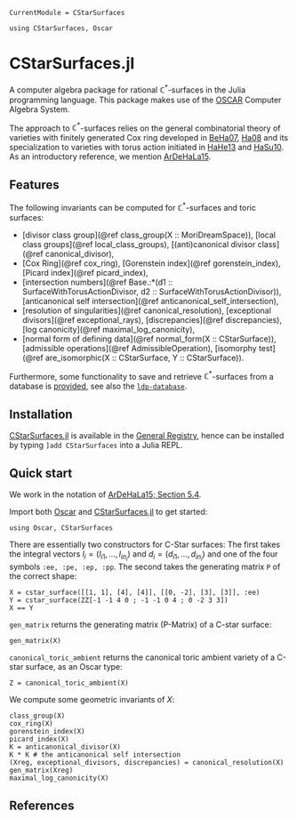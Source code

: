 ```@meta
CurrentModule = CStarSurfaces
```

```@setup oscar
using CStarSurfaces, Oscar 
```

# CStarSurfaces.jl

A computer algebra package for rational $\mathbb{C}^*$-surfaces in the Julia
programming language. This package makes use of the
[OSCAR](https://www.oscar-system.org) Computer Algebra System.

The approach to $\mathbb{C}^*$-surfaces relies on the general combinatorial
theory of varieties with finitely generated Cox ring developed in
[BeHa07](@cite), [Ha08](@cite) and its specialization to varieties with torus
action initiated in [HaHe13](@cite) and [HaSu10](@cite). As an introductory
reference, we mention [ArDeHaLa15](@cite).

## Features

The following invariants can be computed for $\mathbb{C}^*$-surfaces and toric
surfaces:

- [divisor class group](@ref class_group(X :: MoriDreamSpace)), [local class groups](@ref local_class_groups), [(anti)canonical divisor class](@ref canonical_divisor),
- [Cox Ring](@ref cox_ring), [Gorenstein index](@ref gorenstein_index), [Picard index](@ref picard_index),
- [intersection numbers](@ref Base.:*(d1 :: SurfaceWithTorusActionDivisor, d2 :: SurfaceWithTorusActionDivisor)), [anticanonical self intersection](@ref anticanonical_self_intersection),
- [resolution of singularities](@ref canonical_resolution), [exceptional divisors](@ref exceptional_rays), [discrepancies](@ref discrepancies), [log canonicity](@ref maximal_log_canonicity),
- [normal form of defining data](@ref normal_form(X :: CStarSurface)), [admissible operations](@ref AdmissibleOperation), [isomorphy test](@ref are_isomorphic(X :: CStarSurface, Y :: CStarSurface)).

Furthermore, some functionality to save and retrieve $\mathbb{C}^*$-surfaces
from a database is [provided](@ref "Database functionality"), see also the
[`ldp-database`](https://www.math.uni-tuebingen.de/forschung/algebra/ldp-database/).

## Installation

[CStarSurfaces.jl](https://github.com/justus-springer/CStarSurfaces.jl) is
available in the [General
Registry](https://github.com/JuliaRegistries/General), hence can be
installed by typing `]add CStarSurfaces` into a Julia REPL.

## Quick start

We work in the notation of [ArDeHaLa15; Section 5.4](@cite).

Import both [Oscar](https://www.oscar-system.org) and [CStarSurfaces.jl](https://github.com/justus-springer/CStarSurfaces.jl) to get started:

```@repl
using Oscar, CStarSurfaces
```

There are essentially two constructors for C-Star surfaces: The first takes the
integral vectors $l_i=(l_{i1}, \dots, l_{in_i})$ and $d_i=(d_{i1}, \dots,
d_{in_i})$ and one of the four symbols `:ee, :pe, :ep, :pp`. The second takes
the generating matrix `P` of the correct shape:

```@repl oscar
X = cstar_surface([[1, 1], [4], [4]], [[0, -2], [3], [3]], :ee)
Y = cstar_surface(ZZ[-1 -1 4 0 ; -1 -1 0 4 ; 0 -2 3 3])
X == Y
```

`gen_matrix` returns the generating matrix (P-Matrix) of a C-star surface:

```@repl oscar
gen_matrix(X)
```

`canonical_toric_ambient` returns the canonical toric ambient variety of a
C-star surface, as an Oscar type:

```@repl oscar
Z = canonical_toric_ambient(X)
```

We compute some geometric invariants of $X$:

```@repl oscar
class_group(X)
cox_ring(X)
gorenstein_index(X)
picard_index(X)
K = anticanonical_divisor(X)
K * K # the anticanonical self intersection
(Xreg, exceptional_divisors, discrepancies) = canonical_resolution(X)
gen_matrix(Xreg)
maximal_log_canonicity(X)
```

## References

```@bibliography
```
